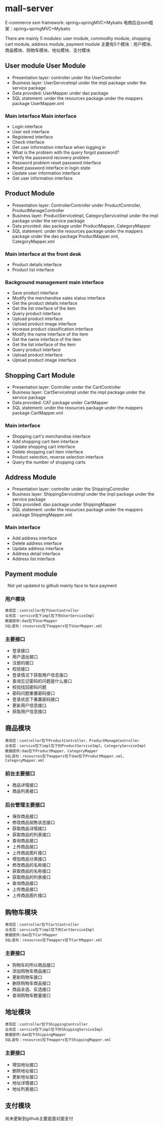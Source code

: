 # mall-server

E-commerce ssm framework: spring+springMVC+Mybatis
电商后台ssm框架：spring+springMVC+Mybatis

There are mainly 5 modules: user module, commodity module, shopping cart module, address module, payment module
主要有5个模块：用户模块、商品模块、购物车模块、地址模块、支付模块

## User module User Module
* Presentation layer: controller under the UserController
* Business layer: UserServiceImpl under the impl package under the service package
* Data provided: UserMapper under dao package
* SQL statement: under the resources package under the mappers package UserMapper.xml
### Main interface Main interface
* Login interface
* User exit interface
* Registered interface
* Check interface
* Get user information interface when logging in
* What is the problem with the query forgot password?
* Verify the password recovery problem
* Password problem reset password interface
* Reset password interface in login state
* Update user information interface
* Get user information interface
## Product Module
* Presentation layer: ControllerController under ProductController, ProductManageController
* Business layer: ProductServiceImpl, CategoryServiceImpl under the impl package under the service package
* Data provided: dao package under ProductMapper, CategoryMapper
* SQL statement: under the resources package under the mappers package under the dao package ProductMapper.xml, CategoryMapper.xml
### Main interface at the front desk

* Product details interface
* Product list interface
### Background management main interface
* Save product interface
* Modify the merchandise sales status interface
* Get the product details interface
* Get the list interface of the item
* Query product interface
* Upload product interface
* Upload product image interface
* Increase product classification interface
* Modify the name interface of the item
* Get the name interface of the item
* Get the list interface of the item
* Query product interface
* Upload product interface
* Upload product image interface
## Shopping Cart Module
* Presentation layer: Controller under the CartController
* Business layer: CartServiceImpl under the impl package under the service package
* Data provided: CAT package under CartMapper
* SQL statement: under the resources package under the mappers package CartMapper.xml
### Main interface
* Shopping cart's merchandise interface
* Add shopping cart item interface
* Update shopping cart interface
* Delete shopping cart item interface
* Product selection, reverse selection interface
* Query the number of shopping carts
## Address Module
* Presentation layer: controller under the ShippingController
* Business layer: ShippingServiceImpl under the impl package under the service package
* Data provided: dao package under ShippingMapper
* SQL statement: under the resources package under the mappers package ShippingMapper.xml
### Main interface
* Add address interface
* Delete address interface
* Update address interface
* Address detail interface
* Address list interface
## Payment module
  Not yet updated to github mainly face to face payment


### 用户模块

    表现层：controller包下UserController
    业务层：service包下impl包下的UserServiceImpl
    数据提供:dao包下UserMapper
    SQL语句：resources包下mappers包下UserMapper.xml
### 主要接口
*   
   登录接口
*
    用户退出接口
*   
   注册的接口
*
    校验接口
*   
   登录情况下获取用户信息接口
*
    查询忘记密码的问题是什么接口
*   
   校验找回密码问题
*
    密码问题重置密码接口
*   
   登录状态下重置密码接口
*
    更新用户信息接口
*   
   获取用户信息接口
## 商品模块
    表现层：controller包下ProductController、ProductManageController
    业务层：service包下impl包下的ProductServiceImpl、CategoryServiceImpl
    数据提供:dao包下ProductMapper、CategoryMapper
    SQL语句：resources包下mappers包下dao包下ProductMapper.xml、CategoryMapper.xml
### 前台主要接口
*   
   商品详情接口
*
    商品列表接口
### 后台管理主要接口
*   
   保存商品接口
*
    修改商品销售状态接口
*   
   获取商品详情接口
*
    获取商品的列表接口
*   
   查询商品接口
*
    上传商品接口  
*   
   上传商品图片接口
*   
   增加商品分类接口
*
    修改商品的名称接口
*   
   获取商品的名称接口
*
    获取商品的列表接口
*   
   查询商品接口
*
    上传商品接口  
*   
   上传商品图片接口
## 购物车模块
    表现层：controller包下CartController
    业务层：service包下impl包下的CartServiceImpl
    数据提供:dao包下CartMapper
    SQL语句：resources包下mappers包下CartMapper.xml
### 主要接口
*   
   购物车的所以商品接口
*
    添加购物车商品接口
*   
   更新购物车接口
*
    删除购物车商品接口
*   
   商品全选、反选接口
*
    查询购物车数量接口
## 地址模块
    表现层：controller包下ShippingController
    业务层：service包下impl包下的ShippingServiceImpl
    数据提供:dao包下ShippingMapper
    SQL语句：resources包下mappers包下ShippingMapper.xml
### 主要接口
*   
   增加地址接口
*
    删除地址接口
*   
   更新地址接口
*
    地址详情接口
*   
   地址列表接口
## 支付模块
  尚未更新到github主要是面对面支付






